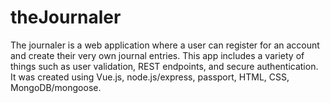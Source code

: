# theJournaler
The journaler is a web application where a user can register for an account and create their very own journal entries. This app includes a variety of things such as user validation, REST endpoints, and secure authentication. It was created using Vue.js, node.js/express, passport, HTML, CSS, MongoDB/mongoose. 

